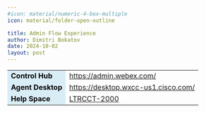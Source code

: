 ```yaml
---
#icon: material/numeric-4-box-multiple
icon: material/folder-open-outline

title: Admin Flow Experience
author: Dimitri Bokatov
date: 2024-10-02
layout: post
---
```





<table>
  <tr>
    <td style="background-color: #d9edf7; font-weight: bold; color: black;">Control Hub</td>    
    <td><a href="https://admin.webex.com/" target="_blank">https://admin.webex.com/</a></td>
  </tr>
  <tr>
    <td style="background-color: #d9edf7; font-weight: bold; color: black;">Agent Desktop</td>
    <td><a href="https://desktop.wxcc-us1.cisco.com/" target="_blank">https://desktop.wxcc-us1.cisco.com/</a></td>
  </tr>
   <tr>
    <td style="background-color: #d9edf7; font-weight: bold; color: black;">Help Space</td>
    <td><a href="webexteams://im?space=0c8620a0-afba-11f0-87f8-bf6b9c030752">LTRCCT-2000</a></td>
  </tr>
</table>
